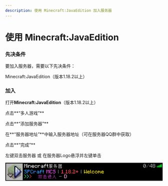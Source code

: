 ```yaml
---
description: 使用 Minecraft:JavaEdition 加入服务器
---
```


# 使用 Minecraft:JavaEdition

### 先决条件

要加入服务器，需要以下先决条件：

Minecraft:JavaEdition（版本1.18.2以上）

### 加入

打开**Minecraft:JavaEdition**（版本1.18.2以上）

点击**“多人游戏”**

点击**“添加服务器”**

在**“服务器地址”**中输入服务器地址（可在服务器QQ群中获取）

点击**“完成”**

左键双击服务器 或 在服务器Logo悬浮并左键单击

![](<../.gitbook/assets/image (2).png>)
